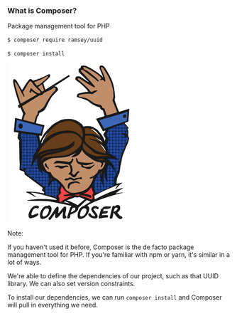 ### What is Composer?

Package management tool for PHP

```sh
$ composer require ramsey/uuid
```
<!-- .element: class="fragment" -->

```sh
$ composer install
```
<!-- .element: class="fragment" -->

[![The Composer project logo](resources/composer.png)](https://getcomposer.org)
<!-- .element: class="seamless" -->

Note:

If you haven't used it before, Composer is the de facto package management tool for PHP. If you're familiar with npm or yarn, it's similar in a lot of ways.

We're able to define the dependencies of our project, such as that UUID library. We can also set version constraints.

To install our dependencies, we can run `composer install` and Composer will pull in everything we need.
